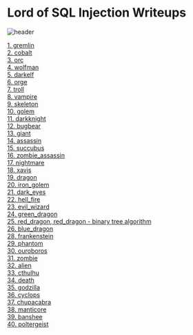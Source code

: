 # Lord of SQL Injection Writeups
![header](https://capsule-render.vercel.app/api?type=soft&color=black&height=200&section=header&text=Lord%20of%20SQL%20Injection&fontColor=90EE90&fontSize=70&animation=fadeIn)<p align="center"><a href="https://los.rubiya.kr/">
<p align="left">
<a href="https://github.com/hackintoanetwork/LOS/blob/main/gremlin.py">1. gremlin</a><br>
<a href="https://github.com/hackintoanetwork/LOS/blob/main/cobalt.py">2. cobalt</a><br>
<a href="https://github.com/hackintoanetwork/LOS/blob/main/orc.py">3. orc</a><br>
<a href="https://github.com/hackintoanetwork/LOS/blob/main/wolfman.py">4. wolfman</a><br>
<a href="https://github.com/hackintoanetwork/LOS/blob/main/darkelf.py">5. darkelf</a><br>
<a href="https://github.com/hackintoanetwork/LOS/blob/main/orge.py">6. orge</a><br>
<a href="https://github.com/hackintoanetwork/LOS/blob/main/troll.py">7. troll</a><br>
<a href="https://github.com/hackintoanetwork/LOS/blob/main/vampire.py">8. vampire</a><br>
<a href="https://github.com/hackintoanetwork/LOS/blob/main/skeleton.py">9. skeleton</a><br>
<a href="https://github.com/hackintoanetwork/LOS/blob/main/golem.py">10. golem</a><br>
<a href="https://github.com/hackintoanetwork/LOS/blob/main/darkknight.py">11. darkknight</a><br>
<a href="https://github.com/hackintoanetwork/LOS/blob/main/bugbear.py">12. bugbear</a><br>
<a href="https://github.com/hackintoanetwork/LOS/blob/main/giant.py">13. giant</a><br>
<a href="https://github.com/hackintoanetwork/LOS/blob/main/assassin.py">14. assassin</a><br>
<a href="https://github.com/hackintoanetwork/LOS/blob/main/succubus.py">15. succubus</a><br>
<a href="https://github.com/hackintoanetwork/LOS/blob/main/zombie_assassin.py">16. zombie_assassin</a><br>
<a href="https://github.com/hackintoanetwork/LOS/blob/main/nightmare.py">17. nightmare</a><br>
<a href="https://github.com/hackintoanetwork/LOS/blob/main/xavis.py">18. xavis</a><br>
<a href="https://github.com/hackintoanetwork/LOS/blob/main/dragon.py">19. dragon</a><br>
<a href="https://github.com/hackintoanetwork/LOS/blob/main/iron_golem.py">20. iron_golem</a><br>
<a href="https://github.com/hackintoanetwork/LOS/blob/main/dark_eyes.py">21. dark_eyes</a><br>
<a href="https://github.com/hackintoanetwork/LOS/blob/main/hell_fire.py">22. hell_fire</a><br>
<a href="https://github.com/hackintoanetwork/LOS/blob/main/evil_wizard.py">23. evil_wizard</a><br>
<a href="https://github.com/hackintoanetwork/LOS/blob/main/green_dragon.py">24. green_dragon</a><br>
<a href="https://github.com/hackintoanetwork/LOS/blob/main/red_dragon.py">25. red_dragon</a>,<a href="https://github.com/hackintoanetwork/LOS/blob/main/red_dragon2.py"> red_dragon - binary tree algorithm</a><br>
<a href="https://github.com/hackintoanetwork/LOS/blob/main/blue_dragon.py">26. blue_dragon</a><br>
<a href="https://github.com/hackintoanetwork/LOS/blob/main/frankenstein.py">28. frankenstein</a><br>
<a href="https://github.com/hackintoanetwork/LOS/blob/main/phantom.py">29. phantom</a><br>
<a href="https://github.com/hackintoanetwork/LOS/blob/main/ouroboros.py">30. ouroboros</a><br>
<a href="https://github.com/hackintoanetwork/LOS/blob/main/zombie.py">31. zombie</a><br>
<a href="https://github.com/hackintoanetwork/LOS/blob/main/alien.py">32. alien</a><br>
<a href="https://github.com/hackintoanetwork/LOS/blob/main/cthulhu.py">33. cthulhu</a><br>
<a href="https://github.com/hackintoanetwork/LOS/blob/main/death.py">34. death</a><br>
<a href="https://github.com/hackintoanetwork/LOS/blob/main/godzilla.py">35. godzilla</a><br>
<a href="https://github.com/hackintoanetwork/LOS/blob/main/cyclops.py">36. cyclops</a><br>
<a href="https://github.com/hackintoanetwork/LOS/blob/main/chupacabra.py">37. chupacabra</a><br>
<a href="https://github.com/hackintoanetwork/LOS/blob/main/manticore.py">38. manticore</a><br>
<a href="https://github.com/hackintoanetwork/LOS/blob/main/banshee.py">39. banshee</a><br>
<a href="https://github.com/hackintoanetwork/LOS/blob/main/poltergeist.py">40. poltergeist</a><br>
